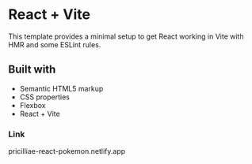 # React + Vite

This template provides a minimal setup to get React working in Vite with HMR and some ESLint rules.

## Built with

- Semantic HTML5 markup
- CSS properties
- Flexbox
- React + Vite

### Link

pricilliae-react-pokemon.netlify.app
